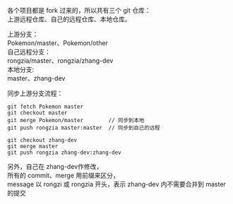 各个项目都是 fork 过来的，所以共有三个 git 仓库：  
上游远程仓库、自己的远程仓库、本地仓库。

上游分支：  
Pokemon/master、Pokemon/other  
自己远程分支：  
rongzia/master、rongzia/zhang-dev  
本地分支:   
master、zhang-dev

同步上游分支流程：
```
git fetch Pokemon master
git checkout master
git merge Pokemon/master        // 同步到本地
git push rongzia master:master  // 同步到自己的远程
```

```
git checkout zhang-dev
git merge master
git push rongzia zhang-dev:zhang-dev
```

另外，自己在 zhang-dev作修改，  
所有的 commit、merge 用前缀来区分，  
message 以 rongzi 或 rongzia 开头，表示 zhang-dev 内不需要合并到 master 的提交